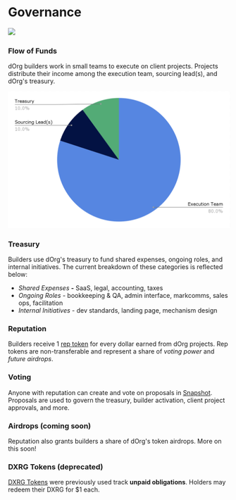 # Governance

![](https://media2.giphy.com/media/4TkuXuIzlJ4qspTAgD/giphy.gif?cid=ecf05e472zbh4aqsvqp5aw4h07tzknirwkzpkebw4m6fs6r1&rid=giphy.gif&ct=g)

### Flow of Funds

dOrg builders work in small teams to execute on client projects. Projects distribute their income among the execution team, sourcing lead\(s\), and dOrg's treasury.

![](.gitbook/assets/unit-economics.png)

### Treasury

Builders use dOrg's treasury to fund shared expenses, ongoing roles, and internal initiatives. The current breakdown of these categories is reflected below:

* _Shared Expenses_ **-** SaaS, legal, accounting, taxes
* _Ongoing Roles_ - bookkeeping & QA, admin interface, markcomms, sales ops, facilitation
* _Internal Initiatives_ - dev standards, landing page, mechanism design

### Reputation

Builders receive 1 [rep token](https://etherscan.io/token/0x62300cec5240e5b273781ad67ce735107f3dacd4#balances) for every dollar earned from dOrg projects. Rep tokens are non-transferable and represent a share of _voting power_ and _future airdrops_. 

### Voting

Anyone with reputation can create and vote on proposals in [Snapshot](https://snapshot.org/#/dorg.eth). Proposals are used to govern the treasury, builder activation, client project approvals, and more.

### Airdrops \(coming soon\)

Reputation also grants builders a share of dOrg's token airdrops. More on this soon!

### DXRG Tokens \(deprecated\)

[DXRG Tokens](https://blockscout.com/poa/xdai/tokens/0x76D37cbB1fD75912bfB0cE885c506C77955F5C05/token-transfers) were previously used track **unpaid obligations**. Holders may redeem their DXRG for $1 each.

